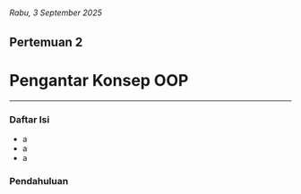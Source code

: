 ###### Rabu, 3 September 2025
## Pertemuan 2
# Pengantar Konsep OOP
---
### Daftar Isi
- a
- a
- a

### Pendahuluan

## 

